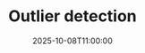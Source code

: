 ---
type: lecture
date: 2025-10-08T11:00:00
title: "Outlier detection"
lecture_type: Lecture
thumbnail: /static_files/presentations/lec.jpg
links:
- url: https://github.com/data-mining-UniPI/teaching25/tree/lectures/anomaly%20detection
  name: slides
hide_from_announcments: true
---